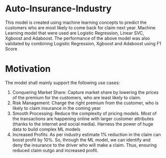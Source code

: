 # Auto-Insurance-Industry
This model is created using machine learning concepts to predict the customers who are most likely to come back for claim next year.
Machine Learning model that were used are Logistic Regression, Linear SVC, Xgboost and Adaboost. 
The performance of the above model was also validated by combining Logistic Regression, Xgboost and Adaboost using F1 Score

# Motivation
The model shall mainly support the following use cases:
1. Conquering Market Share: Capture market share by lowering the prices of the premium for the customers, who are least likely to claim.
2. Risk Management: Charge the right premium from the customer, who is likely to claim insurance in the coming year
3. Smooth Processing: Reduce the complexity of pricing models. Most of the transactions are happening online with larger customer attributes (thanks to the internet and social media). Harness the power of huge data to build complex ML models
4. Increased Profits: As per industry estimate 1% reduction in the claim can boost profit by 10%. So, through the ML model, we can identify and deny the insurance to the driver who will make a claim. Thus, ensuring reduced claim outgo and increased profit.
